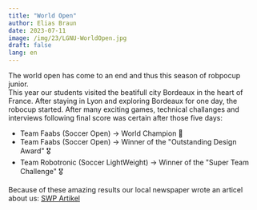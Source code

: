 ```yaml
---
title: "World Open"
author: Elias Braun
date: 2023-07-11
image: /img/23/LGNU-WorldOpen.jpg
draft: false
lang: en
---
```


The world open has come to an end and thus this season of robpocup junior.   
This year our students visited the beatifull city Bordeaux in the heart of France.
After staying in Lyon and exploring Bordeaux for one day, the robocup started. After 
many exciting games, technical challanges and interviews following final score was certain
after those five days: 
 - Team Faabs (Soccer Open) &rarr; World Champion 🥇
 - Team Faabs (Soccer Open) &rarr; Winner of the "Outstanding Design Award" 🎖️
 - Team Robotronic (Soccer LightWeight) &rarr; Winner of the "Super Team Challenge" 🎖️

Because of these amazing results our local newspaper wrote an articel about us: [SWP Artikel](https://www.swp.de/lokales/neu-ulm/lessing-gymnasiasten-siegen-bei-robotik-wm-wie-neu-ulmer-schueler-den-schiri-zum-ausflippen-bringen-71353839.html)